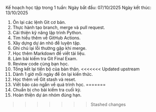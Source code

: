 Kế hoạch học tập trong 1 tuần:
Ngày bắt đầu: 07/10/2025
Ngày kết thúc: 13/10/2025

1. Ôn lại các lệnh Git cơ bản.
2. Thực hành tạo branch, merge và pull request.
3. Cải thiện kỹ năng lập trình Python.
4. Tìm hiểu thêm về GitHub Actions.
5. Xây dựng dự án nhỏ để luyện tập.
6. Ghi chú lại lỗi thường gặp khi merge.
7. Học thêm Markdown để viết tài liệu.
8. Làm bài kiểm tra Git Final Exam.
9. Review code cùng bạn học.
10. Tổng kết lại tiến bộ của bản thân.
<<<<<<< Updated upstream
11. Dành 1 giờ mỗi ngày để ôn lại kiến thức.
12. Học thêm về Git stash và reset.
13. Viết báo cáo ngắn về quá trình học.
=======
11. Chuẩn bị cho bài kiểm tra cuối kỳ.
12. Hoàn thiện dự án nhóm đúng hạn.



>>>>>>> Stashed changes
